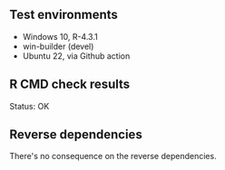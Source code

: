 ## Test environments

* Windows 10, R-4.3.1
* win-builder (devel)
* Ubuntu 22, via Github action


## R CMD check results

Status: OK


## Reverse dependencies

There's no consequence on the reverse dependencies.

